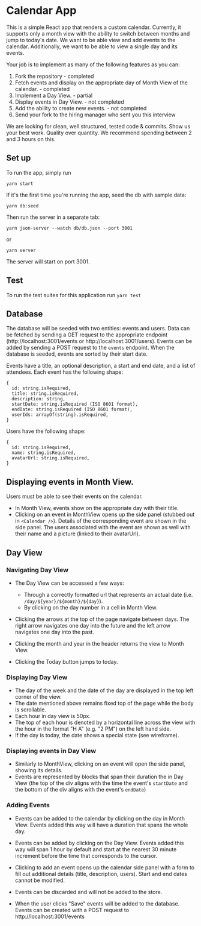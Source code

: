 # Calendar App

This is a simple React app that renders a custom calendar. Currently, it supports only a month view with the ability to switch between months and jump to today's date. We want to be able view and add events to the calendar. Additionally, we want to be able to view a single day and its events.

Your job is to implement as many of the following features as you can:
1) Fork the repository - completed
2) Fetch events and display on the appropriate day of Month View of the calendar. - completed
3) Implement a Day View. - partial
4) Display events in Day View. - not completed
5) Add the ability to create new events. - not completed
6) Send your fork to the hiring manager who sent you this interview

We are looking for clean, well structured, tested code & commits. Show us your best work. Quality over quantity. We recommend spending between 2 and 3 hours on this.

## Set up
To run the app, simply run
```
yarn start
```

If it's the first time you're running the app, seed the db with sample data:
```
yarn db:seed
```

Then run the server in a separate tab:
```
yarn json-server --watch db/db.json --port 3001
```
or
```
yarn server
```

The server will start on port 3001.

## Test
To run the test suites for this application run
```yarn test```

## Database
The database will be seeded with two entities: events and users. Data can be fetched by sending a GET request to the appropriate endpoint (http://localhost:3001/events or http://localhost:3001/users). Events can be added by sending a POST request to the `events` endpoint. When the database is seeded, events are sorted by their start date.

Events have a title, an optional description, a start and end date, and a list of attendees. Each event has the following shape:
```
{
  id: string.isRequired,
  title: string.isRequired,
  description: string,
  startDate: string.isRequired (ISO 8601 format),
  endDate: string.isRequired (ISO 8601 format),
  userIds: arrayOf(string).isRequired,
}
```

Users have the following shape:
```
{
  id: string.isRequired,
  name: string.isRequired,
  avatarUrl: string.isRequired,
}
```

## Displaying events in Month View.
Users must be able to see their events on the calendar.

- In Month View, events show on the appropriate day with their title.
- Clicking on an event in MonthView opens up the side panel (stubbed out in `<Calendar />`). Details of the corresponding event are shown in the side panel. The users associated with the event are shown as well with their name and a picture (linked to their avatarUrl).

## Day View

### Navigating Day View
- The Day View can be accessed a few ways:
  - Through a correctly formatted url that represents an actual date (i.e. `/day/${year}/${month}/${day}`).
  - By clicking on the day number in a cell in Month View.

- Clicking the arrows at the top of the page navigate between days. The right arrow navigates one day into the future and the left arrow navigates one day into the past.
- Clicking the month and year in the header returns the view to Month View.
- Clicking the Today button jumps to today.

### Displaying Day View
- The day of the week and the date of the day are displayed in the top left corner of the view.
- The date mentioned above remains fixed top of the page while the body is scrollable.
- Each hour in day view is 50px.
- The top of each hour is denoted by a horizontal line across the view with the hour in the format "H A" (e.g. "2 PM") on the left hand side.
- If the day is today, the date shows a special state (see wireframe).

### Displaying events in Day View
- Similarly to MonthView, clicking on an event will open the side panel, showing its details.
- Events are represented by blocks that span their duration the in Day View (the top of the div aligns with the time the event's `startDate` and the bottom of the div aligns with the event's `endDate`)

### Adding Events
- Events can be added to the calendar by clicking on the day in Month View. Events added this way will have a duration that spans the whole day.

- Events can be added by clicking on the Day View. Events added this way will span 1 hour by default and start at the nearest 30 minute increment before the time that corresponds to the cursor.

- Clicking to add an event opens up the calendar side panel with a form to fill out additional details (title, description, users). Start and end dates cannot be modified.

- Events can be discarded and will not be added to the store.
- When the user clicks "Save" events will be added to the database. Events can be created with a POST request to http://localhost:3001/events
